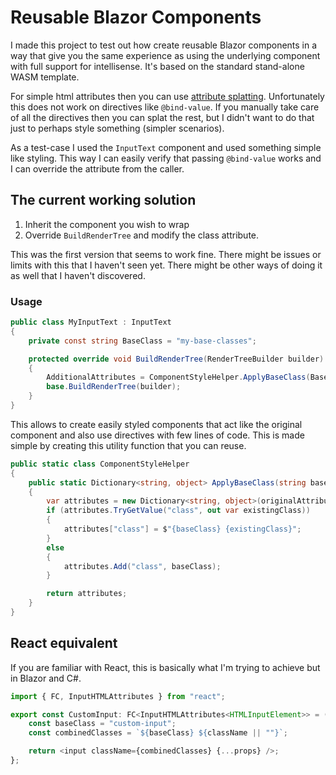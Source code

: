 # Reusable Blazor Components

I made this project to test out how create reusable Blazor components in a way that give you the same experience as using the underlying component with full support for intellisense. It's based on the standard stand-alone WASM template.

For simple html attributes then you can use [attribute splatting](https://learn.microsoft.com/en-us/aspnet/core/blazor/components/splat-attributes-and-arbitrary-parameters?view=aspnetcore-8.0). Unfortunately this does not work on directives like `@bind-value`. If you manually take care of all the directives then you can splat the rest, but I didn't want to do that just to perhaps style something (simpler scenarios).

As a test-case I used the `InputText` component and used something simple like styling. This way I can easily verify that passing `@bind-value` works and I can override the attribute from the caller.

## The current working solution
1. Inherit the component you wish to wrap
2. Override `BuildRenderTree` and modify the class attribute.

This was the first version that seems to work fine. There might be issues or limits with this that I haven't seen yet. There might be other ways of doing it as well that I haven't discovered.

### Usage
```C#
public class MyInputText : InputText
{
    private const string BaseClass = "my-base-classes";

    protected override void BuildRenderTree(RenderTreeBuilder builder)
    {
        AdditionalAttributes = ComponentStyleHelper.ApplyBaseClass(BaseClass, AdditionalAttributes);
        base.BuildRenderTree(builder);
    }
}
```

This allows to create easily styled components that act like the original component and also use directives with few lines of code. This is made simple by creating this utility function that you can reuse.

```C#
public static class ComponentStyleHelper
{
    public static Dictionary<string, object> ApplyBaseClass(string baseClass, IReadOnlyDictionary<string, object>? originalAttributes)
    {
        var attributes = new Dictionary<string, object>(originalAttributes ?? new Dictionary<string, object>());
        if (attributes.TryGetValue("class", out var existingClass))
        {
            attributes["class"] = $"{baseClass} {existingClass}";
        }
        else
        {
            attributes.Add("class", baseClass);
        }

        return attributes;
    }
}
```


## React equivalent
If you are familiar with React, this is basically what I'm trying to achieve but in Blazor and C#.

```JavaScript
import { FC, InputHTMLAttributes } from "react";

export const CustomInput: FC<InputHTMLAttributes<HTMLInputElement>> = (className, ...props) => {
    const baseClass = "custom-input";
    const combinedClasses = `${baseClass} ${className || ""}`;

    return <input className={combinedClasses} {...props} />;
};
```
